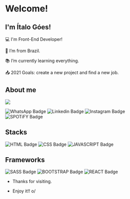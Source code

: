 # Welcome!

 

## I'm Ítalo Góes!

 

:computer: I'm Front-End Developer!

:house_with_garden: I’m from Brazil.

:books: I’m currently learning everything.

:outbox_tray: 2021 Goals: create a new project and find a new job.

 

## About me

<a href="https://wa.me/<+5571983741004>" alt="WhatsApp" target="_blank">

<img src="https://img.shields.io/badge/-WhatsApp-25d366?style=flat-square&labelColor=25d366&logo=whatsapp&logoColor=white&link=https://wa.me/<SEUNUMERO>"/>

</a> ![WhatsApp Badge](https://img.shields.io/badge/WhatsApp-25D366?style=for-the-badge&logo=whatsapp&logoColor=white) ![Linkedin Badge](https://img.shields.io/badge/LinkedIn-0077B5?style=for-the-badge&logo=linkedin&logoColor=white) ![Instagram Badge](https://img.shields.io/badge/Instagram-E4405F?style=for-the-badge&logo=instagram&logoColor=white) ![SPOTiFY Badge](https://img.shields.io/badge/Spotify-1ED760?&style=for-the-badge&logo=spotify&logoColor=white)

## Stacks
![HTML Badge](https://img.shields.io/badge/HTML5-E34F26?style=for-the-badge&logo=html5&logoColor=white) ![CSS Badge](	https://img.shields.io/badge/CSS3-1572B6?style=for-the-badge&logo=css3&logoColor=white) ![JAVASCRIPT Badge](https://img.shields.io/badge/JavaScript-323330?style=for-the-badge&logo=javascript&logoColor=F7DF1E)

## Frameworks

![SASS Badge](https://img.shields.io/badge/Sass-CC6699?style=for-the-badge&logo=sass&logoColor=white) ![BOOTSTRAP Badge](https://img.shields.io/badge/Bootstrap-563D7C?style=for-the-badge&logo=bootstrap&logoColor=white) ![REACT Badge](https://img.shields.io/badge/React-20232A?style=for-the-badge&logo=react&logoColor=61DAFB) 




- Thanks for visiting.

- Enjoy it!! o/
